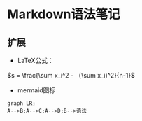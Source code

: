 # Markdown语法笔记

## 扩展  

* LaTeX公式：

$s = \frac{\sum x_i^2 - （\sum x_i)^2}{n-1}$

* mermaid图标

```mermaid
graph LR;
A-->B;A-->C;A-->D;B-->语法
```





